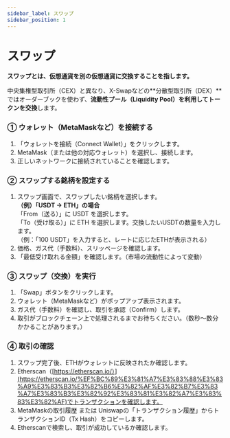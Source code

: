 ```yaml
---
sidebar_label: スワップ
sidebar_position: 1
---
```


# スワップ

**スワップとは、仮想通貨を別の仮想通貨に交換することを指します。**

中央集権型取引所（CEX）と異なり、X-Swapなどの**分散型取引所（DEX）**ではオーダーブックを使わず、**流動性プール（Liquidity Pool）を利用してトークンを交換**します。

### **① ウォレット（MetaMaskなど）を接続する**

1. 「ウォレットを接続（Connect Wallet）」をクリックします。
2. MetaMask（または他の対応ウォレット）を選択し、接続します。
3. 正しいネットワークに接続されていることを確認します。

### **② スワップする銘柄を設定する**

1. スワップ画面で、スワップしたい銘柄を選択します。  
   **（例）「USDT → ETH」の場合**  
   「From（送る）」に USDT を選択します。  
   「To（受け取る）」に ETH を選択します。交換したいUSDTの数量を入力します。  
   （例：「100 USDT」を入力すると、レートに応じたETHが表示される）
2. 価格、ガス代（手数料）、スリッページを確認します。
3. 「最低受け取れる金額」を確認します。（市場の流動性によって変動）

### **③ スワップ（交換）を実行**

1. 「Swap」ボタンをクリックします。
2. ウォレット（MetaMaskなど）がポップアップ表示されます。
3. ガス代（手数料）を確認し、取引を承認（Confirm）します。
4. 取引がブロックチェーン上で処理されるまでお待ちください。（数秒～数分かかることがあります。）

### **④ 取引の確認**

1. スワップ完了後、ETHがウォレットに反映されたか確認します。
2. Etherscan（[https://etherscan.io/）](https://etherscan.io/%EF%BC%89%E3%81%A7%E3%83%88%E3%83%A9%E3%83%B3%E3%82%B6%E3%82%AF%E3%82%B7%E3%83%A7%E3%83%B3%E3%82%92%E3%83%81%E3%82%A7%E3%83%83%E3%82%AF)でトランザクションを確認します。
3. MetaMaskの取引履歴 または Uniswapの「トランザクション履歴」からトランザクションID（Tx Hash）をコピーします。
4. Etherscanで検索し、取引が成功しているか確認します。